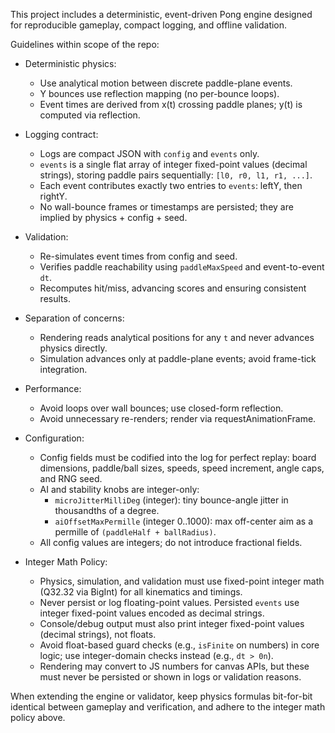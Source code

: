 This project includes a deterministic, event-driven Pong engine designed for reproducible gameplay, compact logging, and offline validation.

Guidelines within scope of the repo:

- Deterministic physics:
  - Use analytical motion between discrete paddle-plane events.
  - Y bounces use reflection mapping (no per-bounce loops).
  - Event times are derived from x(t) crossing paddle planes; y(t) is computed via reflection.

- Logging contract:
  - Logs are compact JSON with `config` and `events` only.
  - `events` is a single flat array of integer fixed-point values (decimal strings), storing paddle pairs sequentially: `[l0, r0, l1, r1, ...]`.
  - Each event contributes exactly two entries to `events`: leftY, then rightY.
  - No wall-bounce frames or timestamps are persisted; they are implied by physics + config + seed.

- Validation:
  - Re-simulates event times from config and seed.
  - Verifies paddle reachability using `paddleMaxSpeed` and event-to-event `dt`.
  - Recomputes hit/miss, advancing scores and ensuring consistent results.

- Separation of concerns:
  - Rendering reads analytical positions for any `t` and never advances physics directly.
  - Simulation advances only at paddle-plane events; avoid frame-tick integration.

- Performance:
  - Avoid loops over wall bounces; use closed-form reflection.
  - Avoid unnecessary re-renders; render via requestAnimationFrame.

- Configuration:
  - Config fields must be codified into the log for perfect replay: board dimensions, paddle/ball sizes, speeds, speed increment, angle caps, and RNG seed.
  - AI and stability knobs are integer-only:
    - `microJitterMilliDeg` (integer): tiny bounce-angle jitter in thousandths of a degree.
    - `aiOffsetMaxPermille` (integer 0..1000): max off-center aim as a permille of `(paddleHalf + ballRadius)`.
  - All config values are integers; do not introduce fractional fields.

- Integer Math Policy:
  - Physics, simulation, and validation must use fixed-point integer math (Q32.32 via BigInt) for all kinematics and timings.
  - Never persist or log floating-point values. Persisted `events` use integer fixed-point values encoded as decimal strings.
  - Console/debug output must also print integer fixed-point values (decimal strings), not floats.
  - Avoid float-based guard checks (e.g., `isFinite` on numbers) in core logic; use integer-domain checks instead (e.g., `dt > 0n`).
  - Rendering may convert to JS numbers for canvas APIs, but these must never be persisted or shown in logs or validation reasons.

When extending the engine or validator, keep physics formulas bit-for-bit identical between gameplay and verification, and adhere to the integer math policy above.
